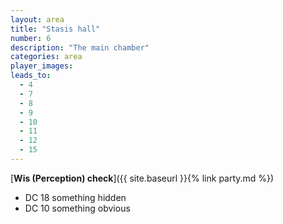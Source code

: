 ```yaml
---
layout: area
title: "Stasis hall"
number: 6
description: "The main chamber"
categories: area
player_images:
leads_to:
  - 4
  - 7
  - 8
  - 9
  - 10
  - 11
  - 12
  - 15
---
```



[**Wis (Perception) check**]({{ site.baseurl }}{% link party.md %})
* DC 18 something hidden
* DC 10 something obvious

